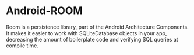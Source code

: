 # Android-ROOM
Room is a persistence library, part of the Android Architecture Components. It makes it easier to work with SQLiteDatabase objects in your app, decreasing the amount of boilerplate code and verifying SQL queries at compile time.
